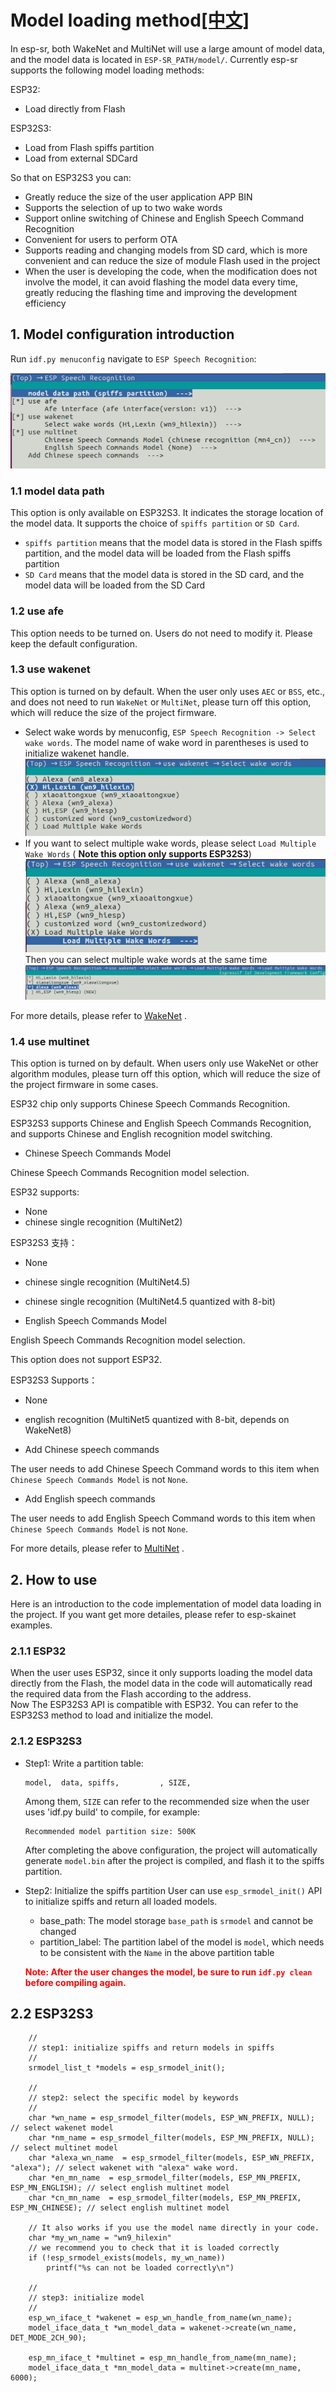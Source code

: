 # Model loading method[[中文]](./README_CN.md)

In esp-sr, both WakeNet and MultiNet will use a large amount of model data, and the model data is located in `ESP-SR_PATH/model/`.
Currently esp-sr supports the following model loading methods:

ESP32:

- Load directly from Flash

ESP32S3:  

- Load from Flash spiffs partition
- Load from external SDCard

So that on ESP32S3 you can:

- Greatly reduce the size of the user application APP BIN
- Supports the selection of up to two wake words
- Support online switching of Chinese and English Speech Command Recognition
- Convenient for users to perform OTA
- Supports reading and changing models from SD card, which is more convenient and can reduce the size of module Flash used in the project
- When the user is developing the code, when the modification does not involve the model, it can avoid flashing the model data every time, greatly reducing the flashing time and improving the development efficiency

## 1. Model configuration introduction

Run `idf.py menuconfig` navigate to `ESP Speech Recognition`:

![overview](../img/model-1.png)

### 1.1 model data path

This option is only available on ESP32S3. It indicates the storage location of the model data. It supports the choice of `spiffs partition` or `SD Card`.

- `spiffs partition` means that the model data is stored in the Flash spiffs partition, and the model data will be loaded from the Flash spiffs partition
- `SD Card` means that the model data is stored in the SD card, and the model data will be loaded from the SD Card

### 1.2 use afe

This option needs to be turned on. Users do not need to modify it. Please keep the default configuration.

### 1.3 use wakenet

This option is turned on by default. When the user only uses `AEC` or `BSS`, etc., and does not need to run `WakeNet` or `MultiNet`, please turn off this option, which will reduce the size of the project firmware.

- Select wake words by menuconfig, `ESP Speech Recognition -> Select wake words`. The model name of wake word in parentheses is used to initialize wakenet handle.   
  ![select wake wake](../img/wn_menu1.png)  
- If you want to select multiple wake words, please select `Load Multiple Wake Words` ( **Note this option only supports ESP32S3**)
![multi wake wake](../img/wn_menu2.png)  
  Then you can select multiple wake words at the same time  
![multi wake wake](../img/wn_menu3.png)

For more details, please refer to [WakeNet](../wake_word_engine/README.md) .
 
### 1.4 use multinet

This option is turned on by default. When users only use WakeNet or other algorithm modules, please turn off this option, which will reduce the size of the project firmware in some cases.

ESP32 chip only supports Chinese Speech Commands Recognition. 

ESP32S3 supports Chinese and English Speech Commands Recognition, and supports Chinese and English recognition model switching.

- Chinese Speech Commands Model

 Chinese Speech Commands Recognition model selection.

 ESP32 supports:

  - None
  - chinese single recognition (MultiNet2)
 
 ESP32S3 支持：

  - None
  - chinese single recognition (MultiNet4.5)
  - chinese single recognition (MultiNet4.5 quantized with 8-bit)


- English Speech Commands Model

 English Speech Commands Recognition model selection.
 
 This option does not support ESP32.

 ESP32S3 Supports：

  - None
  - english recognition (MultiNet5 quantized with 8-bit, depends on WakeNet8)


- Add Chinese speech commands

 The user needs to add Chinese Speech Command words to this item when `Chinese Speech Commands Model` is not `None`.

- Add English speech commands

 The user needs to add English Speech Command words to this item when `Chinese Speech Commands Model` is not `None`.

For more details, please refer to [MultiNet](../speech_command_recognition/README.md) .

## 2. How to use

Here is an introduction to the code implementation of model data loading in the project. If you want get more detailes, please refer to esp-skainet examples.

### 2.1.1 ESP32  

When the user uses ESP32, since it only supports loading the model data directly from the Flash, the model data in the code will automatically read the required data from the Flash according to the address.  
Now The ESP32S3 API is compatible with ESP32. You can refer to the ESP32S3 method to load and initialize the model.

### 2.1.2  ESP32S3  

- Step1: Write a partition table:

   ```
   model,  data, spiffs,         , SIZE,
   ```
   Among them, `SIZE` can refer to the recommended size when the user uses 'idf.py build' to compile, for example:
   
   ```
   Recommended model partition size: 500K
   ```
    After completing the above configuration, the project will automatically generate `model.bin` after the project is compiled, and flash it to the spiffs partition. 

- Step2: Initialize the spiffs partition
  User can use `esp_srmodel_init()` API to initialize spiffs and return all loaded models.  
    - base_path: The model storage `base_path` is `srmodel` and cannot be changed
    - partition_label: The partition label of the model is `model`, which needs to be consistent with the `Name` in the above partition table
   
    **<font color=red>Note: After the user changes the model, be sure to run `idf.py clean` before compiling again.</font>**

## 2.2 ESP32S3  
``` 
    //
    // step1: initialize spiffs and return models in spiffs
    // 
    srmodel_list_t *models = esp_srmodel_init();

    //
    // step2: select the specific model by keywords
    //
    char *wn_name = esp_srmodel_filter(models, ESP_WN_PREFIX, NULL); // select wakenet model
    char *nm_name = esp_srmodel_filter(models, ESP_MN_PREFIX, NULL); // select multinet model
    char *alexa_wn_name  = esp_srmodel_filter(models, ESP_WN_PREFIX, "alexa"); // select wakenet with "alexa" wake word.
    char *en_mn_name  = esp_srmodel_filter(models, ESP_MN_PREFIX, ESP_MN_ENGLISH); // select english multinet model
    char *cn_mn_name  = esp_srmodel_filter(models, ESP_MN_PREFIX, ESP_MN_CHINESE); // select english multinet model
    
    // It also works if you use the model name directly in your code.
    char *my_wn_name = "wn9_hilexin"  
    // we recommend you to check that it is loaded correctly
    if (!esp_srmodel_exists(models, my_wn_name))
        printf("%s can not be loaded correctly\n")

    //
    // step3: initialize model
    //
    esp_wn_iface_t *wakenet = esp_wn_handle_from_name(wn_name);
    model_iface_data_t *wn_model_data = wakenet->create(wn_name, DET_MODE_2CH_90);

    esp_mn_iface_t *multinet = esp_mn_handle_from_name(mn_name);
    model_iface_data_t *mn_model_data = multinet->create(mn_name, 6000);

```

